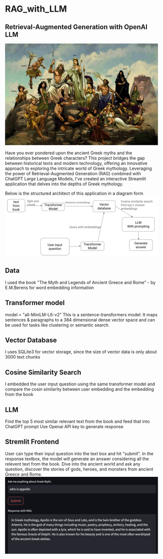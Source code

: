 # RAG_with_LLM
## Retrieval-Augmented Generation with OpenAI LLM
![Alt text](https://github.com/changyuhsin1999/RAG_with_LLM/blob/main/images/Greek_gods.jpg)


Have you ever pondered upon the ancient Greek myths and the relationships between Greek characters? This project bridges the gap between historical texts and modern technology, offering an innovative approach to exploring the intricate world of Greek mythology. Leveraging the power of Retrieval-Augmented Generation (RAG) combined with ChatGPT Large Language Models, I've created an interactive Streamlit application that delves into the depths of Greek mythology.

Below is the structured architect of this application in a diagram form
![Screenshot](https://github.com/changyuhsin1999/RAG_with_LLM/blob/main/images/Screenshot%202024-02-19%20at%201.03.54%20PM.png)

## Data
I used the book "The Myth and Legends of Ancient Greece and Rome" - by E.M.Berens for word embedding information

## Transformer model
model = "all-MiniLM-L6-v2"
This is a sentence-transformers model: It maps sentences & paragraphs to a 384 dimensional dense vector space and can be used for tasks like clustering or semantic search.

## Vector Database
I uses SQLite3 for vector storage, since the size of vector data is only about 3000 text chunks

## Cosine Similarity Search
I embedded the user input question using the same transformer model and compare the cosin similarity between user embedding and the embedding from the book

## LLM
Find the top 5 most similar relevant text from the book and feed that into ChatGPT prompt
Use Openai API key to generate response

## Stremlit Frontend
User can type their input question into the text box and hit "submit". In the response textbox, the model will generate an answer considering all the relevent text from the book.
Dive into the ancient world and ask any question, discover the stories of gods, heroes, and monsters from ancient Greece and Rome.
![Screenshot](https://github.com/changyuhsin1999/RAG_with_LLM/blob/main/images/Screenshot%202024-02-19%20at%201.49.47%20PM.png)
